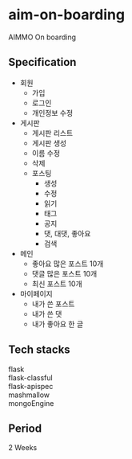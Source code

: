 # aim-on-boarding
AIMMO On boarding

## Specification
- 회원
  - 가입
  - 로그인
  - 개인정보 수정
- 게시판
  - 게시판 리스트
  - 게시판 생성
  - 이름 수정
  - 삭제
  - 포스팅
    - 생성
    - 수정
    - 읽기
    - 태그
    - 공지
    - 댓, 대댓, 좋아요
    - 검색
- 메인
  - 좋아요 많은 포스트 10개
  - 댓글 많은 포스트 10개
  - 최신 포스트 10개
- 마이페이지
  - 내가 쓴 포스트
  - 내가 쓴 댓
  - 내가 좋아요 한 글

## Tech stacks
flask  
flask-classful  
flask-apispec  
mashmallow  
mongoEngine  

## Period 
2 Weeks
